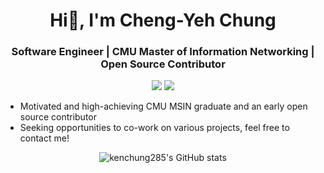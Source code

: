<h1 align="center">Hi👋, I'm Cheng-Yeh Chung</h1>
<h3 align="center">Software Engineer | CMU Master of Information Networking | Open Source Contributor</h3>

<p align="center">
  <a href="https://www.linkedin.com/in/chengyeh-chung"><img src="https://img.shields.io/badge/LinkedIn-Cheng--Yeh%20Chung-blue?style=flat&logo=linkedin" /></a>
  <a href="mailto:chengyec@andrew.cmu.edu"><img src="https://img.shields.io/badge/Gmail-chengyec@andrew.cmu.edu-D14836?style=flat&logo=gmail&logoColor=white" /></a>
</p>

* Motivated and high-achieving CMU MSIN graduate and an early open source contributor
* Seeking opportunities to co-work on various projects, feel free to contact me!

<p align="center">
<picture>
  <source
    srcset="https://github-readme-stats-sigma-five.vercel.app/api?username=kenchung285&show_icons=true&theme=tokyonight"
    media="(prefers-color-scheme: dark)"
  />
  <source
    srcset="https://github-readme-stats-sigma-five.vercel.app/api?username=kenchung285&show_icons=true"
    media="(prefers-color-scheme: light), (prefers-color-scheme: no-preference)"
  />
  <img alt="kenchung285's GitHub stats" src="https://github-readme-stats-sigma-five.vercel.app/api?username=kenchung285&show_icons=true&theme=tokyonight" />
</picture>
</p>
